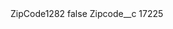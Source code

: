 <?xml version="1.0" encoding="UTF-8"?>
<CustomMetadata xmlns="http://soap.sforce.com/2006/04/metadata" xmlns:xsi="http://www.w3.org/2001/XMLSchema-instance" xmlns:xsd="http://www.w3.org/2001/XMLSchema">
    <label>ZipCode1282</label>
    <protected>false</protected>
    <values>
        <field>Zipcode__c</field>
        <value xsi:type="xsd:string">17225</value>
    </values>
</CustomMetadata>
